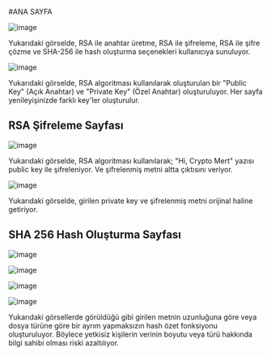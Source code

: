 #ANA SAYFA

![image](https://github.com/user-attachments/assets/775afc42-e27b-474c-a5e5-f27c441d9fde)

Yukarıdaki görselde, RSA ile anahtar üretme, RSA ile şifreleme, RSA ile şifre çözme ve SHA-256 ile hash oluşturma seçenekleri kullanıcıya sunuluyor. 

![image](https://github.com/user-attachments/assets/a3ea0b67-247a-433b-ae89-d8eec135ddfb)

Yukarıdaki görselde, RSA algoritması kullanılarak oluşturulan bir "Public Key" (Açık Anahtar) ve "Private Key" (Özel Anahtar) oluşturuluyor. Her sayfa yenileyişinizde farklı key'ler oluşturulur.
## RSA Şifreleme Sayfası

![image](https://github.com/user-attachments/assets/290c3b4a-b027-4b76-a59b-d02e5a34622b)

Yukarıdaki görselde, RSA algoritması kullanılarak; "Hi, Crypto Mert" yazısı public key ile şifreleniyor. Ve şifrelenmiş metni altta çıktısını veriyor.


![image](https://github.com/user-attachments/assets/aa770df2-c7dd-43d1-b931-74257f004d76)

Yukarıdaki görselde, girilen private key ve şifrelenmiş metni orijinal haline getiriyor. 
## SHA 256 Hash Oluşturma Sayfası


![image](https://github.com/user-attachments/assets/6ea6a5fa-46ef-4336-80d7-6de0013c7794)


![image](https://github.com/user-attachments/assets/4b6b1596-5403-4a80-ae43-01021ffaee9e)


![image](https://github.com/user-attachments/assets/eaa05039-0f5e-4523-9f12-f072e65d6f9b)


![image](https://github.com/user-attachments/assets/4d2b4b2e-4ced-487e-86a8-634c8cbb6127)


Yukarıdaki görsellerde görüldüğü gibi girilen metnin uzunluğuna göre veya dosya türüne göre bir ayrım yapmaksızın hash özet fonksiyonu oluşturuluyor. Böylece yetkisiz kişilerin verinin boyutu veya türü hakkında bilgi sahibi olması riski azaltılıyor.




















